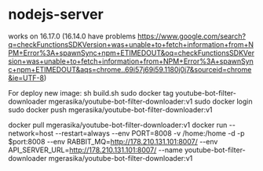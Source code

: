 # nodejs-server

works on 16.17.0 (16.14.0 have problems https://www.google.com/search?q=checkFunctionsSDKVersion+was+unable+to+fetch+information+from+NPM+Error%3A+spawnSync+npm+ETIMEDOUT&oq=checkFunctionsSDKVersion+was+unable+to+fetch+information+from+NPM+Error%3A+spawnSync+npm+ETIMEDOUT&aqs=chrome..69i57j69i59.1180j0j7&sourceid=chrome&ie=UTF-8)

For deploy new image:
sh build.sh
sudo docker tag youtube-bot-filter-downloader mgerasika/youtube-bot-filter-downloader:v1
sudo docker login
sudo docker push mgerasika/youtube-bot-filter-downloader:v1

docker pull mgerasika/youtube-bot-filter-downloader:v1
docker run --network=host --restart=always --env PORT=8008 -v /home:/home -d -p $port:8008
 --env RABBIT_MQ=http://178.210.131.101:8007/
 --env API_SERVER_URL=http://178.210.131.101:8007/
 --name youtube-bot-filter-downloader mgerasika/youtube-bot-filter-downloader:v1
